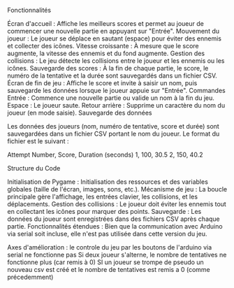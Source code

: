 Fonctionnalités

Écran d'accueil : Affiche les meilleurs scores et permet au joueur de commencer une nouvelle partie en appuyant sur "Entrée".
Mouvement du joueur : Le joueur se déplace en sautant (espace) pour éviter des ennemis et collecter des icônes.
Vitesse croissante : À mesure que le score augmente, la vitesse des ennemis et du fond augmente.
Gestion des collisions : Le jeu détecte les collisions entre le joueur et les ennemis ou les icônes.
Sauvegarde des scores : À la fin de chaque partie, le score, le numéro de la tentative et la durée sont sauvegardés dans un fichier CSV.
Écran de fin de jeu : Affiche le score et invite à saisir un nom, puis sauvegarde les données lorsque le joueur appuie sur "Entrée".
Commandes
Entrée : Commence une nouvelle partie ou valide un nom à la fin du jeu.
Espace : Le joueur saute.
Retour arrière : Supprime un caractère du nom du joueur (en mode saisie).
Sauvegarde des données

Les données des joueurs (nom, numéro de tentative, score et durée) sont sauvegardées dans un fichier CSV portant le nom du joueur. Le format du fichier est le suivant :

Attempt Number, Score, Duration (seconds)
1, 100, 30.5
2, 150, 40.2

Structure du Code

Initialisation de Pygame : Initialisation des ressources et des variables globales (taille de l'écran, images, sons, etc.).
Mécanisme de jeu : La boucle principale gère l'affichage, les entrées clavier, les collisions, et les déplacements.
Gestion des collisions : Le joueur doit éviter les ennemis tout en collectant les icônes pour marquer des points.
Sauvegarde : Les données du joueur sont enregistrées dans des fichiers CSV après chaque partie.
Fonctionnalités étendues : Bien que la communication avec Arduino via serial soit incluse, elle n'est pas utilisée dans cette version du jeu.

Axes d'amélioration : 
le controle du jeu par les boutons de l'arduino via serial ne fonctionne pas 
Si deux joueur s'alterne, le nombre de tentatives ne fonctionne plus (car remis à 0)
SI un joueur se trompe de pseudo un nouveau csv est créé et le nombre de tentatives est remis a 0 (comme précedemment)
